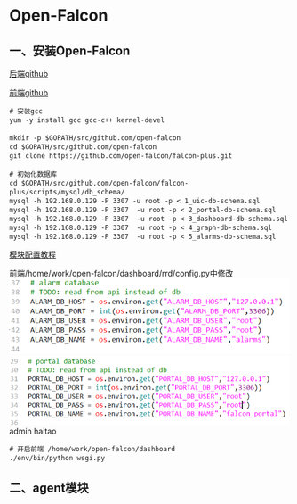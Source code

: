 
# Open-Falcon
## 一、安装Open-Falcon


[后端github](https://github.com/open-falcon/falcon-plus)

[前端github](https://github.com/open-falcon/dashboard)

```shell
# 安装gcc
yum -y install gcc gcc-c++ kernel-devel

mkdir -p $GOPATH/src/github.com/open-falcon
cd $GOPATH/src/github.com/open-falcon
git clone https://github.com/open-falcon/falcon-plus.git

# 初始化数据库
cd $GOPATH/src/github.com/open-falcon/falcon-plus/scripts/mysql/db_schema/
mysql -h 192.168.0.129 -P 3307 -u root -p < 1_uic-db-schema.sql
mysql -h 192.168.0.129 -P 3307  -u root -p < 2_portal-db-schema.sql
mysql -h 192.168.0.129 -P 3307  -u root -p < 3_dashboard-db-schema.sql
mysql -h 192.168.0.129 -P 3307  -u root -p < 4_graph-db-schema.sql
mysql -h 192.168.0.129 -P 3307  -u root -p < 5_alarms-db-schema.sql
```
[模块配置教程](https://www.cnblogs.com/straycats/p/7199209.html)

前端/home/work/open-falcon/dashboard/rrd/config.py中修改
![alarm配置](./images/alarm.jpg)
![portal配置](./images/portal.jpg)
admin haitao

```shell
# 开启前端 /home/work/open-falcon/dashboard
./env/bin/python wsgi.py
```
## 二、agent模块

